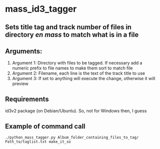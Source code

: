 # mass_id3_tagger
## Sets title tag and track number of files in directory _en mass_ to match what is in a file

## Arguments:
1.  Argument 1: Directory with files to be tagged. If necessary add a numeric prefix to file names to make them sort to match file
2.  Argument 2: Filename, each line is the text of the track title to use
3.  Argument 3: If set to anything will execute the change, otherwise it will preview

## Requirements
id3v2 package (on Debian/Ubuntu). So, not for Windows then, I guess

## Example of command call
```
./python_mass_tagger.py Album_folder_containing_files_to_tag/ Path_to/taglist.txt make_it_so
```
